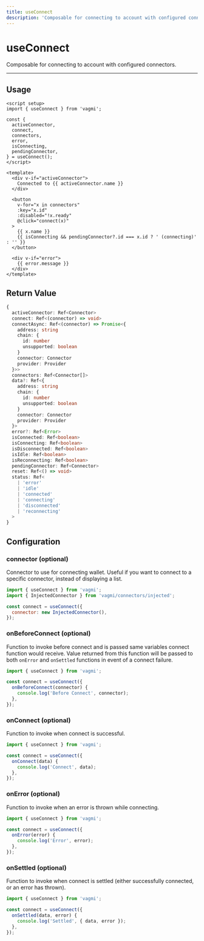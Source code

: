 ```yaml
---
title: useConnect
description: 'Composable for connecting to account with configured connectors.'
---
```


# useConnect

Composable for connecting to account with configured connectors.

---

## Usage

```vue
<script setup>
import { useConnect } from 'vagmi';

const {
  activeConnector,
  connect,
  connectors,
  error,
  isConnecting,
  pendingConnector,
} = useConnect();
</script>

<template>
  <div v-if="activeConnector">
    Connected to {{ activeConnector.name }}
  </div>

  <button
    v-for="x in connectors"
    :key="x.id"
    :disabled="!x.ready"
    @click="connect(x)"
  >
    {{ x.name }}
    {{ isConnecting && pendingConnector?.id === x.id ? ' (connecting)' : '' }}
  </button>

  <div v-if="error">
    {{ error.message }}
  </div>
</template>
```

## Return Value

```ts
{
  activeConnector: Ref<Connector>
  connect: Ref<(connector) => void>
  connectAsync: Ref<(connector) => Promise<{
    address: string
    chain: {
      id: number
      unsupported: boolean
    }
    connector: Connector
    provider: Provider
  }>>
  connectors: Ref<Connector[]>
  data?: Ref<{
    address: string
    chain: {
      id: number
      unsupported: boolean
    }
    connector: Connector
    provider: Provider
  }>
  error?: Ref<Error>
  isConnected: Ref<boolean>
  isConnecting: Ref<boolean>
  isDisconnected: Ref<boolean>
  isIdle: Ref<boolean>
  isReconnecting: Ref<boolean>
  pendingConnector: Ref<Connector>
  reset: Ref<() => void>
  status: Ref<
    | 'error'
    | 'idle'
    | 'connected'
    | 'connecting'
    | 'disconnected'
    | 'reconnecting'
  >
}
```

## Configuration

### connector (optional)

Connector to use for connecting wallet. Useful if you want to connect to a specific connector, instead of displaying a list.

```js
import { useConnect } from 'vagmi';
import { InjectedConnector } from 'vagmi/connectors/injected';

const connect = useConnect({
  connector: new InjectedConnector(),
});
```

### onBeforeConnect (optional)

Function to invoke before connect and is passed same variables connect function would receive. Value returned from this function will be passed to both `onError` and `onSettled` functions in event of a connect failure.

```js
import { useConnect } from 'vagmi';

const connect = useConnect({
  onBeforeConnect(connector) {
    console.log('Before Connect', connector);
  },
});
```

### onConnect (optional)

Function to invoke when connect is successful.

```js
import { useConnect } from 'vagmi';

const connect = useConnect({
  onConnect(data) {
    console.log('Connect', data);
  },
});
```

### onError (optional)

Function to invoke when an error is thrown while connecting.

```js
import { useConnect } from 'vagmi';

const connect = useConnect({
  onError(error) {
    console.log('Error', error);
  },
});
```

### onSettled (optional)

Function to invoke when connect is settled (either successfully connected, or an error has thrown).

```js
import { useConnect } from 'vagmi';

const connect = useConnect({
  onSettled(data, error) {
    console.log('Settled', { data, error });
  },
});
```
